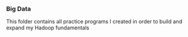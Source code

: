 ### Big Data
This folder contains all practice programs I created in order to build and expand my Hadoop fundamentals
